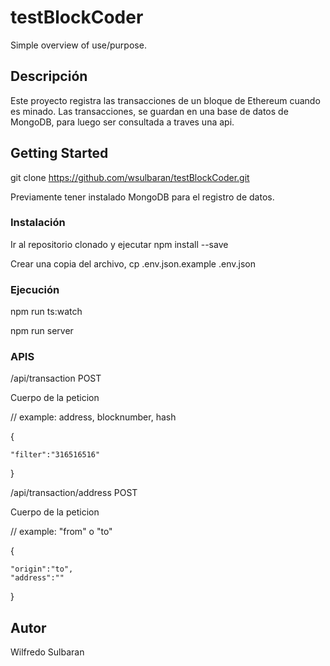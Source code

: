 # testBlockCoder

Simple overview of use/purpose.

## Descripción

Este proyecto registra las transacciones de un bloque de Ethereum  cuando es minado. Las transacciones,
se guardan en una base de datos de MongoDB, para luego ser consultada a traves una api.

## Getting Started
git clone https://github.com/wsulbaran/testBlockCoder.git

Previamente tener instalado MongoDB para el registro de datos.
### Instalación
Ir al repositorio clonado y ejecutar npm install --save

Crear una copia del archivo, cp .env.json.example .env.json
### Ejecución
npm run ts:watch

npm run server

### APIS

/api/transaction  POST

Cuerpo de la peticion

// example: address, blocknumber, hash

{
    
    "filter":"316516516" 

}

/api/transaction/address POST

Cuerpo de la peticion 

// example: "from" o "to"

{
    
    "origin":"to",   
    "address":""

}
## Autor

Wilfredo Sulbaran
